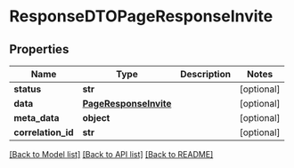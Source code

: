 # ResponseDTOPageResponseInvite

## Properties
Name | Type | Description | Notes
------------ | ------------- | ------------- | -------------
**status** | **str** |  | [optional] 
**data** | [**PageResponseInvite**](PageResponseInvite.md) |  | [optional] 
**meta_data** | **object** |  | [optional] 
**correlation_id** | **str** |  | [optional] 

[[Back to Model list]](../README.md#documentation-for-models) [[Back to API list]](../README.md#documentation-for-api-endpoints) [[Back to README]](../README.md)

